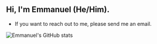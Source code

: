 ## Hi, I'm Emmanuel (He/Him).
- If you want to reach out to me, please send me an email.

![Emmanuel's GitHub stats](https://github-readme-stats.vercel.app/api?username=Emmanuel-Roy&show_icons=true&theme=tokyonight)

